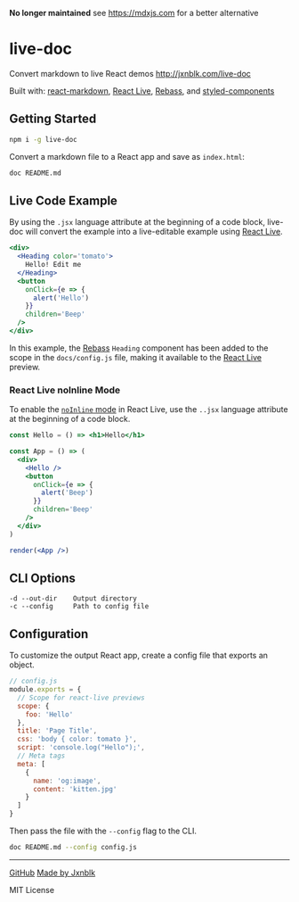 
**No longer maintained** see https://mdxjs.com for a better alternative

# live-doc

Convert markdown to live React demos <http://jxnblk.com/live-doc>

Built with: [react-markdown][0], [React Live][1], [Rebass][2], and [styled-components][3]

<a class='twitter-share-button'
  href='https://twitter.com/intent/tweet?text=Convert%20markdown%20to%20live%20React%20demos'>
</a>


## Getting Started

```sh
npm i -g live-doc
```

Convert a markdown file to a React app and save as `index.html`:

```sh
doc README.md
```

## Live Code Example

By using the `.jsx` language attribute at the beginning of a code block,
live-doc will convert the example into a live-editable example using [React Live][1].

```.jsx
<div>
  <Heading color='tomato'>
    Hello! Edit me
  </Heading>
  <button
    onClick={e => {
      alert('Hello')
    }}
    children='Beep'
  />
</div>
```

In this example, the [Rebass][2] `Heading` component has been added to the scope in the `docs/config.js` file,
making it available to the [React Live][1] preview.

### React Live noInline Mode

To enable the [`noInline` mode](https://github.com/FormidableLabs/react-live#liveprovider-)
in React Live, use the `..jsx` language attribute at the beginning of a code block.

```..jsx
const Hello = () => <h1>Hello</h1>

const App = () => (
  <div>
    <Hello />
    <button
      onClick={e => {
        alert('Beep')
      }}
      children='Beep'
    />
  </div>
)

render(<App />)
```


## CLI Options

```
-d --out-dir    Output directory
-c --config     Path to config file
```


## Configuration

To customize the output React app, create a config file that exports an object.

```js
// config.js
module.exports = {
  // Scope for react-live previews
  scope: {
    foo: 'Hello'
  },
  title: 'Page Title',
  css: 'body { color: tomato }',
  script: 'console.log("Hello");',
  // Meta tags
  meta: [
    {
      name: 'og:image',
      content: 'kitten.jpg'
    }
  ]
}
```

Then pass the file with the `--config` flag to the CLI.

```sh
doc README.md --config config.js
```

---

[GitHub](https://github.com/jxnblk/live-doc)
[Made by Jxnblk](http://jxnblk.com)

MIT License

[0]: https://github.com/rexxars/react-markdown
[1]: https://github.com/FormidableLabs/react-live
[2]: https://github.com/jxnblk/rebass
[3]: https://github.com/styled-components/styled-components
